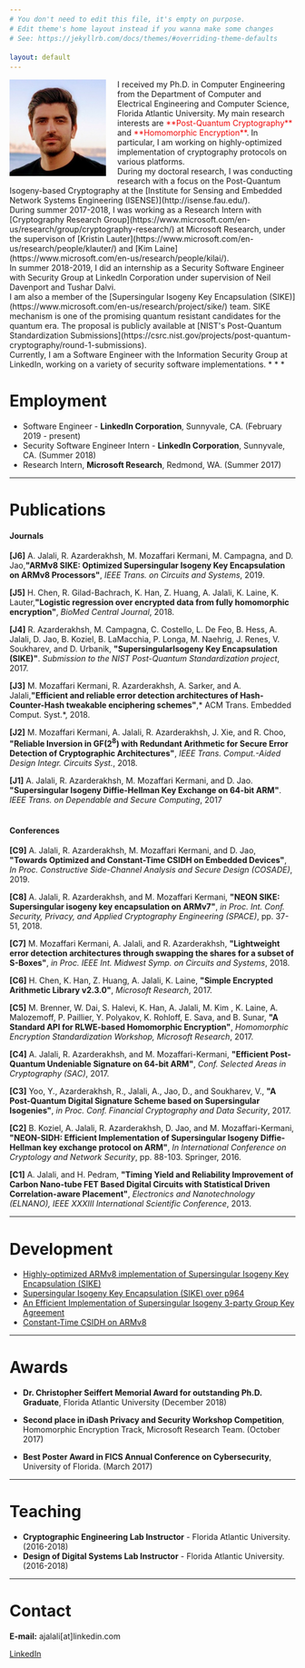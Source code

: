 ```yaml
---
# You don't need to edit this file, it's empty on purpose.
# Edit theme's home layout instead if you wanna make some changes
# See: https://jekyllrb.com/docs/themes/#overriding-theme-defaults

layout: default
---
```


<img src="amirjalali.jpg" width= "170" style="float: left; margin-right: 20px; margin-bottom: 10px;">
I received my Ph.D. in Computer Engineering from the Department of Computer and Electrical Engineering and Computer Science, Florida Atlantic University. My main research interests are <span style="color:#f00909">**Post-Quantum Cryptography**</span> and <span style="color:#f00909">**Homomorphic Encryption**</span>. In particular, I am working on highly-optimized implementation of cryptography protocols on various platforms.<br> 
During my doctoral research, I was conducting research with a focus on the Post-Quantum Isogeny-based Cryptography at the [Institute for Sensing and Embedded Network Systems Engineering (ISENSE)](http://isense.fau.edu/).  <br>
During summer 2017-2018, I was working as a Research Intern with [Cryptography Research Group](https://www.microsoft.com/en-us/research/group/cryptography-research/) at Microsoft Research, under the supervison of [Kristin Lauter](https://www.microsoft.com/en-us/research/people/klauter/) and [Kim Laine](https://www.microsoft.com/en-us/research/people/kilai/).  <br>
In summer 2018-2019, I did an internship as a Security Software Engineer with Security Group at LinkedIn Corporation under supervision of Neil Davenport and Tushar Dalvi.<br>
I am also a member of the [Supersingular Isogeny Key Encapsulation (SIKE)](https://www.microsoft.com/en-us/research/project/sike/) team. SIKE mechanism is one of the promising quantum resistant candidates for the quantum era. The proposal is publicly available at [NIST's Post-Quantum Standardization Submissions](https://csrc.nist.gov/projects/post-quantum-cryptography/round-1-submissions).      <br>
Currently, I am a Software Engineer with the Information Security Group at LinkedIn, working on a variety of security software implementations.  
* * *

# [](#header-1)Employment

* Software Engineer - **LinkedIn Corporation**, Sunnyvale, CA. (February 2019 - present)
* Security Software Engineer Intern - **LinkedIn Corporation**, Sunnyvale, CA. (Summer 2018)  
* Research Intern, **Microsoft Research**, Redmond, WA. (Summer 2017)

* * *

# [](#header-1)Publications

#### [](#header-4)Journals
**[J6]** A. Jalali, R. Azarderakhsh, M. Mozaffari Kermani, M. Campagna, and D. Jao,**"ARMv8 SIKE: Optimized Supersingular Isogeny Key Encapsulation on ARMv8 Processors"**, *IEEE Trans. on Circuits and Systems*, 2019.<br>

**[J5]** H. Chen, R. Gilad-Bachrach, K. Han, Z. Huang, A. Jalali, K. Laine, K. Lauter,**"Logistic regression over encrypted data from fully homomorphic encryption"**, *BioMed Central Journal*, 2018.<br>

**[J4]** R. Azarderakhsh, M. Campagna, C. Costello, L. De Feo, B. Hess, A. Jalali, D. Jao, B. Koziel, B. LaMacchia, P. Longa, M. Naehrig, J.
Renes, V. Soukharev, and D. Urbanik, **"SupersingularIsogeny Key Encapsulation (SIKE)"**. *Submission to the NIST Post-Quantum Standardization project*, 2017.<br>

**[J3]** M. Mozaffari Kermani, R. Azarderakhsh, A. Sarker, and A. Jalali,**"Efficient and reliable error detection architectures of Hash-Counter-Hash tweakable enciphering schemes"**,* ACM Trans. Embedded Comput. Syst.*, 2018.<br>

**[J2]** M. Mozaffari Kermani, A. Jalali, R. Azarderakhsh, J. Xie, and R. Choo, **"Reliable Inversion in GF($2^{8}$) with Redundant Arithmetic for Secure Error Detection of Cryptographic Architectures"**, *IEEE Trans. Comput.-Aided Design Integr. Circuits Syst.*, 2018.<br>

**[J1]** A. Jalali, R. Azarderakhsh, M. Mozaffari Kermani, and D. Jao. **"Supersingular Isogeny Diffie-Hellman Key Exchange on 64-bit ARM"**. *IEEE Trans. on Dependable and Secure Computing*, 2017<br><br>

#### [](#header-4)Conferences

**[C9]** A. Jalali, R. Azarderakhsh, M. Mozaffari Kermani, and D. Jao, **"Towards Optimized and Constant-Time CSIDH on Embedded Devices"**, *In Proc. Constructive Side-Channel Analysis and Secure Design (COSADE)*, 2019.<br>

**[C8]** A. Jalali, R. Azarderakhsh, and M. Mozaffari Kermani, **"NEON SIKE: Supersingular isogeny key encapsulation on ARMv7"**, *in Proc. Int. Conf. Security, Privacy, and Applied Cryptography Engineering (SPACE)*, pp. 37-51, 2018.<br>

**[C7]** M. Mozaffari Kermani, A. Jalali, and R. Azarderakhsh, **"Lightweight error detection architectures through swapping the shares for a subset of S-Boxes"**, *in Proc. IEEE Int. Midwest Symp. on Circuits and Systems*, 2018.<br>

**[C6]** H. Chen, K. Han, Z. Huang, A. Jalali, K. Laine, **"Simple Encrypted Arithmetic Library v2.3.0"**, *Microsoft Research*, 2017.<br>

**[C5]** M. Brenner, W. Dai, S. Halevi, K. Han, A. Jalali, M. Kim , K. Laine, A. Malozemoff, P. Paillier, Y. Polyakov, K. Rohloff, E. Sava, and B. Sunar, **"A Standard API for RLWE-based Homomorphic Encryption"**, *Homomorphic Encryption Standardization Workshop, Microsoft Research*, 2017.<br>

**[C4]** A. Jalali, R. Azarderakhsh, and M. Mozaffari-Kermani, **"Efficient Post-Quantum Undeniable Signature on 64-bit ARM"**, *Conf. Selected Areas in Cryptography (SAC)*, 2017. <br>

**[C3]** Yoo, Y., Azarderakhsh, R., Jalali, A., Jao, D., and Soukharev, V., **"A Post-Quantum Digital Signature Scheme based on Supersingular Isogenies"**, *in Proc. Conf. Financial Cryptography and Data Security*, 2017.<br>

**[C2]** B. Koziel, A. Jalali, R. Azarderakhsh, D. Jao, and M. Mozaffari-Kermani, **"NEON-SIDH: Efficient Implementation of Supersingular Isogeny Diffie-Hellman key exchange protocol on ARM"**, *In International Conference on Cryptology and Network Security*, pp. 88-103. Springer, 2016.<br>

**[C1]** A. Jalali, and H. Pedram, **"Timing Yield and Reliability Improvement of Carbon Nano-tube FET Based Digital Circuits with Statistical Driven Correlation-aware Placement"**, *Electronics and Nanotechnology (ELNANO), IEEE XXXIII International Scientific Conference*, 2013.
* * *

# [](#header-1)Development

* [Highly-optimized ARMv8 implementation of Supersingular Isogeny Key Encapsulation (SIKE)](https://github.com/amirjalali65/armv8-sike)
* [Supersingular Isogeny Key Encapsulation (SIKE) over p964](https://github.com/amirjalali65/SIKEp964)
* [An Efficient Implementation of Supersingular Isogeny 3-party Group Key Agreement](https://github.com/amirjalali65/PQCisogenyGroupKey)
* [Constant-Time CSIDH on ARMv8](https://github.com/amirjalali65/ARMv8-CSIDH) 

* * *

# [](#header-1)Awards

* **Dr. Christopher Seiffert Memorial Award for outstanding Ph.D. Graduate**, Florida Atlantic University (December 2018) 

* **Second place in iDash Privacy and Security Workshop Competition**, Homomorphic Encryption Track, Microsoft Research Team. (October 2017)

* **Best Poster Award in FICS Annual Conference on Cybersecurity**, University of Florida. (March 2017)

* * *
# [](#header-1)Teaching

* **Cryptographic Engineering Lab Instructor** - Florida Atlantic University. (2016-2018)  
* **Design of Digital Systems Lab Instructor** - Florida Atlantic University. (2016-2018) 

* * *
# [](#header-1)Contact


**E-mail:** ajalali[at]linkedin.com


[LinkedIn](https://www.linkedin.com/in/amir-jalali-764a7535/) 






